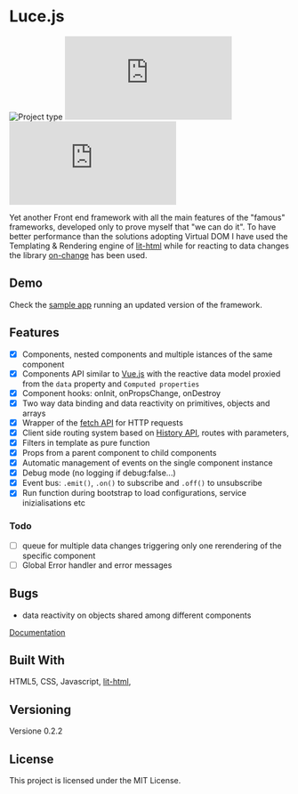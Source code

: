 # Luce.js

![](https://img.shields.io/badge/type-JS_Library-brightgreen.svg "Project type")
![](https://img.shields.io/github/repo-size/LorenzoCorbella74/luce.js "Repository size")
![](https://img.shields.io/github/package-json/v/LorenzoCorbella74/luce.js)


Yet another Front end framework with all the main features of the "famous" frameworks, developed only to prove myself that "we can do it". To have better performance than the solutions adopting Virtual DOM I have used the Templating & Rendering engine of [lit-html](https://github.com/polymer/lit-html) while for reacting to data changes the library [on-change](https://github.com/sindresorhus/on-change) has been used.

## Demo
Check the [sample app](https://github.com/LorenzoCorbella74/sample-app-for-luce.js) running an updated version of the framework.

## Features
- [x] Components, nested components and multiple istances of the same component
- [x] Components API similar to [Vue.js](https://vuejs.org) with the reactive data model proxied from the ```data``` property and ```Computed properties```
- [x] Component hooks: onInit, onPropsChange, onDestroy
- [x] Two way data binding and data reactivity on primitives, objects and arrays 
- [x] Wrapper of the [fetch API](https://github.com/github/fetch) for HTTP requests
- [x] Client side routing system based on [History API](https://developer.mozilla.org/en-US/docs/Web/API/History), routes with parameters, 
- [x] Filters in template as pure function
- [x] Props from a parent component to child components
- [x] Automatic management of events on the single component instance
- [x] Debug mode (no logging if debug:false...) 
- [x] Event bus: ```.emit()```, ```.on()``` to subscribe and ```.off()``` to unsubscribe
- [x] Run function during bootstrap to load configurations, service inizialisations etc 

### Todo
- [ ] queue for multiple data changes triggering only one rerendering of the specific component
- [ ] Global Error handler and error messages 

## Bugs
- data reactivity on objects shared among different components

[Documentation](./doc/index.md)


## Built With

HTML5, CSS, Javascript, [lit-html](https://github.com/polymer/lit-html), 

## Versioning

Versione 0.2.2

## License

This project is licensed under the MIT License.






